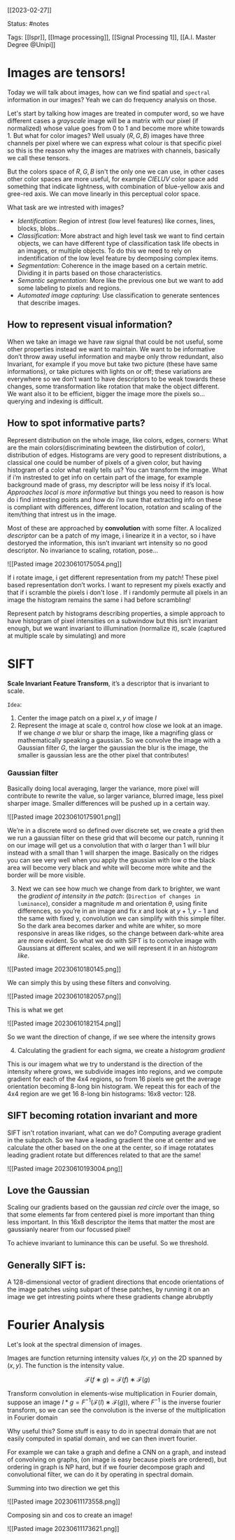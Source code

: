 [[2023-02-27]]

Status: #notes 

Tags: [[Ispr]], [[Image processing]], [[Signal Processing 1]], [[A.I. Master Degree @Unipi]]


# Images are tensors!

Today we will talk about images, how can we find spatial and `spectral` information in our images? Yeah we can do frequency analysis on those.

Let's start by talking how images are treated in computer word, so we have different cases a *grayscale* image will be a matrix with our pixel (if normalized) whose value goes from 0 to 1 and become more white towards 1. But what for color images? Well usualy $(R,G,B)$ images have three channels per pixel where we can express what colour is that specific pixel so this is the reason why the images are matrixes with channels, basically we call these tensors.

But the colors space of $R,G,B$ isn't the only one we can use, in other cases other color spaces are more useful, for example $CIELUV$ color space add something that indicate lightness, with combination of blue-yellow axis and gree-red axis. We can move linearly in this perceptual color space.

What task are we intrested with images?

- *Identification*: Region of intrest (low level features) like cornes, lines, blocks, blobs...
- *Classification*: More abstract and high level task we want to find certain objects, we can have different type of classification task life obects in an images, or multiple objects. To do this we need to rely on indentification of the low level feature by deomposing complex items.
- *Segmentation*: Coherence in the image based on a certain metric. Dividing it in parts based on those characteristics.
- *Semantic segmentation*: More like the previous one but we want to add some labeling to pixels and regions.
- *Automated image capturing*: Use classification to generate sentences that describe images.

## How to represent visual information?

When we take an image we have raw signal that could be not useful, some other properties instead we want to maintain.
We want to be informative don’t throw away useful information and maybe only throw redundant, also Invariant, for example if you move but take two picture (these have same informations), or take pictures with lights on or off; these variations are everywhere so we don’t want to have descriptors to be weak towards these changes, some transformation like rotation that make the object different. We want also it to be efficient, bigger the image more the pixels so... querying and indexing is difficult.

## How to spot informative parts?

Represent distribution on the whole image, like colors, edges, corners: What are the main colors(discriminating bewteen the distirbution of color), distribution of edges. Histograms are very good to represent distributions, a classical one could be number of pixels of a given color, but having histogram of a color what really
tells us? You can transform the image. What if i’m instrested to get info on certain part of the image, for example background made of grass, my descriptor will be less noisy if it’s local. *Approaches local is more informative* but things you need to reason is how do i find intresting points and how do i’m sure that extracting info on these is compliant with differences, different location, rotation and scaling of the item/thing that intrest us in the image.

Most of these are approached by **convolution** with some filter. A localized *descriptor* can be a patch of my image, i linearize it in a vector, so i have destoryed the information, this isn’t invariant wrt intensity so no good descriptor. No invariance to scaling, rotation, pose...

![[Pasted image 20230610175054.png]]


If i rotate image, i get different representation from my patch! These pixel based representation don’t works. I want to represent my pixels exactly and that if i scramble the pixels i don't lose . If i randomly permute all pixels in an image the histogram remains the same i had before scrambling! 

Represent patch by histograms describing properties, a simple approach to have histogram of pixel intensities on a subwindow but this isn’t invariant enough, but we want invariant to illlumination (normalize it), scale (captured at multiple scale by simulating) and more


# SIFT

**Scale Invariant Feature Transform**, it’s a descriptor that is invariant to scale.

`Idea`:
1. Center the image patch on a pixel $x, y$ of image $I$
2. Represent the image at scale σ, control how close we look at an image. If we change $\sigma$ we blur or sharp the image, like a magnifing glass or mathematically speaking a gaussian. So we convolve the image with a Gaussian filter $G$, the larger the gaussian the blur is the image, the smaller is gaussian less are the other pixel that contributes!

### Gaussian filter

Basically doing local averaging, larger the variance, more pixel will contribute to rewrite the value, so larger variance, blurred image, less pixel sharper image. Smaller differences will be pushed up in a certain way. 

![[Pasted image 20230610175901.png]]

We’re in a discrete word so defined over discrete set, we create a grid then we run a gaussian filter on these grid that will become our patch, running it on our image will get us a convolution that with σ larger than 1 will blur instead with a small than 1 will sharpen the image. Basically on the ridges you can see very well when you apply the gaussian with low σ the black area will become very black and white will become more white and the border will be more visible. 

3. Next we can see how much we change from dark to brighter, we want the *gradient of intensity in the patch*: (`Direction of changes in luminance`), consider a magnitude $m$ and orientation $\theta$, using finite differences, so you’re in an image and fix $x$ and look at $y + 1, y − 1$ and the same with fixed y, convolution we can simplify with this simple filter. So the dark area becomes darker and white are whiter, so more responsive in areas like ridges, so the change between dark-white area are more evident. So what we do with SIFT is to convolve image with Gaussians at different scales, and we will represent it in an *histogram like*.

![[Pasted image 20230610180145.png]]

We can simply this by using these filters and convolving.

![[Pasted image 20230610182057.png]]

This is what we get 

![[Pasted image 20230610182154.png]]

So we want the direction of change, if we see where the intensity grows

4. Calculating the gradient for each sigma, we create a *histogram gradient*

This is our imagem what we try to understand is the direction of the intensity where grows, we subdivide images into regions, and we compute gradient for each of the 4x4 regions, so from 16 pixels we get the average orientation becoming 8-long bin histogram. We repeat this for each of the 4x4 region are we get 16 8-long bin histograms: 16x8 vector: 128.

## SIFT becoming rotation invariant and more

SIFT isn't rotation invariant, what can we do?
Computing average gradient in the subpatch. So we have a leading gradient the one at center and we calculate the other based on the one at the center, so if image rotatates leading gradient rotate but differences related to that are the same!

![[Pasted image 20230610193004.png]]

## Love the Gaussian

Scaling our gradients based on the gaussian *red circle*
over the image, so that some elements far from centered pixel is more important than thing less important. In this 16x8 descriptor the items that matter the most are gaussianly nearer from our focussed pixel!

To achieve invariant to luminance this can be useful.
So we threshold.

## Generally SIFT is:

A 128-dimensional vector of gradient directions that encode orientations of the image patches using subpart of these patches, by running it on an image we get intresting points where these gradients change abrubptly

# Fourier Analysis

Let's look at the spectral dimension of images. 

Images are function returning intensity values $I(x,y)$ on the 2D spanned by $(x,y)$. The function is the intensity value.

$$
\mathcal{F}(f ∗ g) = \mathcal{F}(f ) ∗ \mathcal{F}(g)
$$

Transform convolution in elements-wise multiplication in Fourier domain, suppose an image $I * g = F^{-1}(\mathcal{F}(I) ∗ \mathcal{F}(g))$, where $F^{-1}$ is the inverse fourier transform, so we can see the convolution is the inverse of the multiplication in Fourier domain 

Why useful this? Some stuff is easy to do in spectral domain that are not easily computed in spatial domain, and we can then invert fourier.

For example we can take a graph and define a CNN on a graph, and instead of convolving on graphs, (on image is easy because pixels are ordered), but ordering in graph is NP hard, but if we fourier decompose graph and convolutional filter, we can do it by operating in spectral domain.

Summing into two direction we get this

![[Pasted image 20230611173558.png]]

Composing sin and cos to create an image!

![[Pasted image 20230611173621.png]]